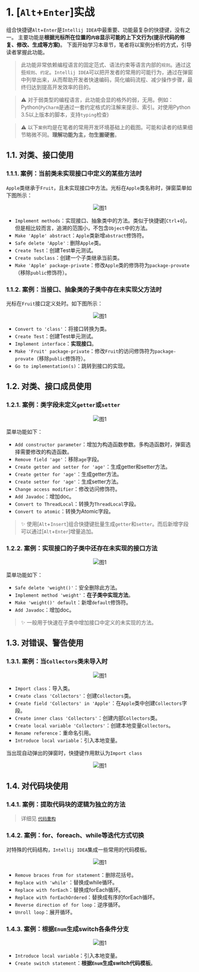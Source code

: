 # 1. [`Alt`+`Enter`]实战

组合快捷键`Alt`+`Enter`是`Intellij IDEA`中最重要、功能最复杂的快捷键，没有之一。
主要功能是**根据光标所在位置的`内容`显示可能的上下文行为(提示代码的修复、修改、生成等方案)**。
下面开始学习本章节，笔者将以案例分析的方式，引导读者掌握此功能。

> 此功能非常依赖编程语言的固定范式、语法约束等语言内部的`规则`。通过这些`规则`、`约定`。`Intellij IDEA`可以把开发者的常用的可能行为，通过在弹窗中列举出来，从而帮助开发者快速编码，简化编码流程、减少操作步骤，最终归达到提高开发效率的目的。

> :warning: 对于弱类型的编程语言，此功能会显的格外的弱，无用。例如：Python(`PyCharm`是通过一套约定格式的注解来提示、索引。对使用Python 3.5以上版本的脚本，支持`typing`检查)

> :warning: 以下`案例`均是在笔者的常用开发环境基础上的截图。可能和读者的结果细节略微不同。**理解功能为主，勿生搬硬套**。

## 1.1. 对类、接口使用

### 1.1.1. 案例：当前类未实现接口中定义的某些方法时

`Apple`类继承于`Fruit`，且未实现接口中方法。光标在`Apple`类名称时，弹窗菜单如下图所示：

<div align="center"><img src="./images/700/3.png" alt="图1"/></div>

* `Implement methods`：实现接口、抽象类中的方法。类似于快捷键[`Ctrl`+`O`]，但是相比较而言，追溯的范围小，不包含`Object`中的方法。
* `Make 'Apple' abstract`：`Apple`类新增`abstract`修饰符。
* `Safe delete 'Apple'：`删除`Apple`类。
* `Create Test`：创建Test单元测试。
* `Create subclass`：创建一个子类继承当前类。
* `Make 'Apple' package-private`：修改`Apple`类的修饰符为`package-provate`（移除`public`修饰符）。


### 1.1.2. 案例：当接口、抽象类的子类中存在未实现父方法时

光标在`Fruit`接口定义处时。如下图所示：

<div align="center"><img src="./images/700/4.png" alt="图1"/></div>

* `Convert to 'class'`：将接口转换为类。
* `Create Test`：创建Test单元测试。
* `Implement interface`：**实现接口**。
* `Make 'Fruit' package-private`：修改`Fruit`的访问修饰符为`package-provate`（移除`public`修饰符）。
* `Go to implementation(s)`：跳转到接口的实现。

## 1.2. 对类、接口成员使用

### 1.2.1. 案例：类字段未定义`getter`或`setter`

<div align="center"><img src="./images/700/8.png" alt="图1"/></div>

菜单功能如下：
* `Add constructor parameter`：增加为构造函数参数。多构造函数时，弹窗选择需要修改的构造函数。
* `Remove field 'age'`：移除`age`字段。
* `Create getter and setter for 'age'`：生成getter和setter方法。
* `Create getter for 'age'`：生成getter方法。
* `Create setter for 'age'`：生成setter方法。
* `Change access modifier`：修改访问修饰符。
* `Add Javadoc`：增加doc。
* `Convert to ThreadLocal`：转换为`ThreadLocal`字段。
* `Convert to atomic`：转换为Atomic字段。

> :sparkles: 使用[`Alt`+`Insert`]组合快捷键批量生成`getter`和`setter`。而后新增字段可以通过[`Alt`+`Enter`]增量追加。

### 1.2.2. 案例：实现接口的子类中还存在未实现的接口方法

<div align="center"><img src="./images/499/1.png" alt="图1"/></div>

菜单功能如下：
* `Safe delete 'weight()'`：安全删除此方法。
* `Implement method 'weight'`：**在子类中实现方法**。
* `Make 'weight()' default`：新增`default`修饰符。
* `Add Javadoc`：增加doc。

> :sparkles: 一般用于快速在子类中增加接口中定义的未实现的方法。


## 1.3. 对错误、警告使用

### 1.3.1. 案例：当`Collectors`类未导入时

<div align="center"><img src="./images/499/2.png" alt="图1"/></div>

* `Import class`：导入类。
* `Create class 'Collectors'`：创建`Collectors`类。
* `Create field 'Collectors' in 'Apple'`：在`Apple`类中创建`Collectors`字段。
* `Create inner class 'Collectors'`：创建内部`Collectors`类。
* `Create local variable 'Collectors'`：创建本地变量`Collectors`。
* `Rename reference`：重命名引用。
* `Introduce local variable`：引入本地变量。

当出现自动弹出的弹窗时，快捷键作用默认为`Import class`

<div align="center"><img src="./images/499/3.png" alt="图1"/></div>


## 1.4. 对代码块使用

### 1.4.1. 案例：提取代码块的逻辑为独立的方法

<!-- TODO: -->
> 详细见 [`代码重构`]()

### 1.4.2. 案例：for、foreach、while等迭代方式切换

对特殊的代码结构，`Intellij IDEA`集成一些常用的代码模板。

<div align="center"><img src="./images/499/4.png" alt="图1"/></div>

* `Remove braces from for statement`：删除花括号。
* `Replace with 'while'`：替换成while循环。
* `Replace with forEach`：替换成forEach循环。
* `Replace with forEachOrdered`：替换成有序的forEach循环。
* `Reverse direction of for loop`：逆序循环。
* `Unroll loop`：展开循环。

### 1.4.3. 案例：根据`Enum`生成switch各条件分支

<div align="center"><img src="./images/499/5.png" alt="图1"/></div>

* `Introduce local variable`：引入本地变量。
* `Create switch statement`：**根据`Enum`生成switch代码模板**。